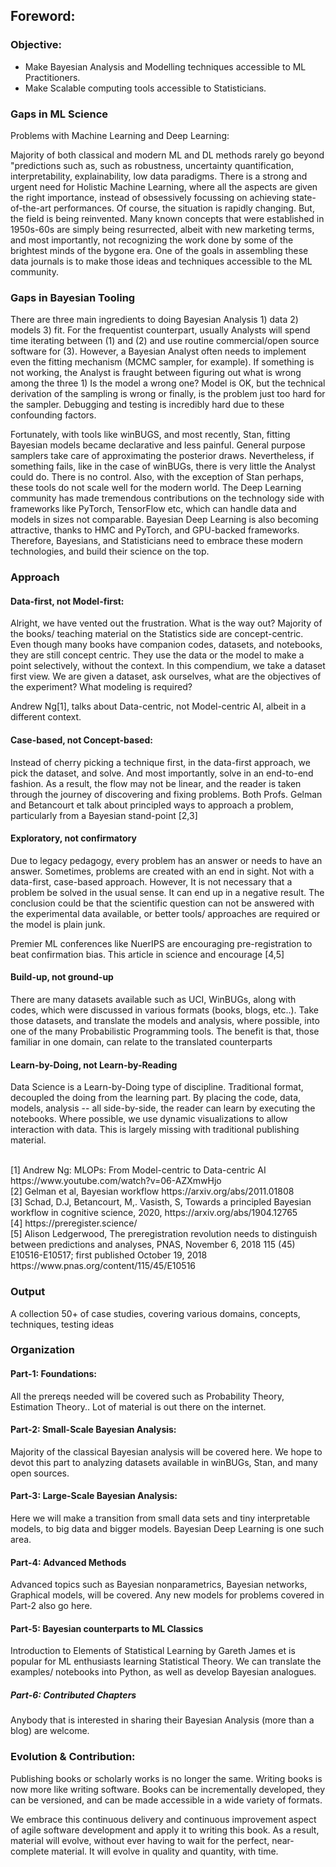 ## Foreword:

### Objective:

- Make Bayesian Analysis and Modelling techniques accessible to ML Practitioners.
- Make Scalable computing tools accessible to Statisticians.

### Gaps in ML Science
Problems with Machine Learning and Deep Learning:

Majority of both classical and modern ML and DL methods rarely go beyond "predictions such as, such as robustness, uncertainty quantification, interpretability, explainability, low data paradigms. There is a strong and urgent need for Holistic Machine Learning, where all the aspects are given the right importance, instead of obsessively focussing on achieving state-of-the-art performances. Of course, the situation is rapidly changing. But, the field is being reinvented. Many known concepts that were established in 1950s-60s are simply being resurrected, albeit with new marketing terms, and most importantly, not recognizing the work done by some of the brightest minds of the bygone era. One of the goals in assembling these data journals is to make those ideas and techniques accessible to the ML community.
 
### Gaps in Bayesian Tooling

There are three main ingredients to doing Bayesian Analysis 1) data 2) models 3) fit. For the frequentist counterpart, usually Analysts will spend time iterating between (1) and (2) and use routine commercial/open source software for (3). However, a Bayesian Analyst often needs to implement even the fitting mechanism (MCMC sampler, for example). If something is not working, the Analyst is fraught between figuring out what is wrong among the three 1) Is the model a wrong one?  Model is OK, but the technical derivation of the sampling is wrong or finally, is the problem just too hard for the sampler. Debugging and testing is incredibly hard due to these confounding factors.

Fortunately, with tools like winBUGS, and most recently, Stan, fitting Bayesian models became declarative and less painful. General purpose samplers take care of approximating the posterior draws. Nevertheless, if something fails, like in the case of winBUGs, there is very little the Analyst could do. There is no control. Also, with the exception of Stan perhaps, these tools do not scale well for the modern world. The Deep Learning community has made tremendous contributions on the technology side with frameworks like PyTorch, TensorFlow etc, which can handle data and models in sizes not comparable. Bayesian Deep Learning is also becoming attractive, thanks to HMC and PyTorch, and GPU-backed frameworks. Therefore, Bayesians, and Statisticians need to embrace these modern technologies, and build their science on the top.


### Approach


#### Data-first, not Model-first:
Alright, we have vented out the frustration. What is the way out? Majority of the books/ teaching material on the Statistics side are concept-centric. Even though many books have companion codes, datasets, and notebooks, they are still concept centric. They use the data or the model to make a point selectively, without the context. In this compendium, we take a dataset first view. We are given a dataset, ask ourselves, what are the objectives of the experiment? What modeling is required? 

Andrew Ng[1], talks about Data-centric, not Model-centric AI, albeit in a different context.



#### Case-based, not Concept-based:
Instead of cherry picking a technique first, in the data-first approach, we pick the dataset, and solve. And most importantly, solve in an end-to-end fashion. As a result, the flow may not be linear, and the reader is taken through the journey of discovering and fixing problems. 
Both Profs. Gelman and Betancourt et talk about principled ways to approach a problem, particularly from a Bayesian stand-point [2,3]

#### Exploratory, not confirmatory
Due to legacy pedagogy, every problem has an answer or needs to have an answer. Sometimes, problems are created with an end in sight. Not with a data-first, case-based approach.  However, It is not necessary that a problem be solved in the usual sense. It can end up in a negative result. The conclusion could be that the scientific question can not be answered with the experimental data available, or better tools/ approaches are required or the model is plain junk.

Premier ML conferences like NuerIPS are encouraging pre-registration to beat confirmation bias. This article in science  and encourage [4,5]

#### Build-up, not ground-up
There are many datasets available such as UCI, WinBUGs, along with codes, which were discussed in various formats (books, blogs, etc..). Take those datasets, and translate the models and analysis, where possible, into one of the many Probabilistic Programming tools. The benefit is that, those familiar in one domain, can relate to the translated counterparts

#### Learn-by-Doing, not Learn-by-Reading
Data Science is a Learn-by-Doing type of discipline. Traditional format, decoupled the doing from the learning part. By placing the code, data, models, analysis -- all side-by-side, the reader can learn by executing the notebooks. Where possible, we use dynamic visualizations to allow interaction with data. This is largely missing with  traditional publishing material.

<Br>
[1] Andrew Ng: MLOPs: From Model-centric to Data-centric AI
https://www.youtube.com/watch?v=06-AZXmwHjo 
<Br>
[2] Gelman et al, Bayesian workflow
https://arxiv.org/abs/2011.01808 
<Br>
[3] Schad, D.J, Betancourt, M,. Vasisth, S, Towards a principled Bayesian workflow in cognitive science, 2020, 
https://arxiv.org/abs/1904.12765 
<Br>
[4] https://preregister.science/ 
<Br>
[5] Alison Ledgerwood, The preregistration revolution needs to distinguish between predictions and analyses, PNAS, November 6, 2018 115 (45) E10516-E10517; first published October 19, 2018
https://www.pnas.org/content/115/45/E10516 
<Br>

### Output

A collection 50+ of case studies, covering various domains, concepts, techniques, testing ideas

### Organization
#### Part-1: Foundations:
All the prereqs needed will be covered such as Probability Theory, Estimation Theory..  Lot of material is out there on the internet.

#### Part-2: Small-Scale Bayesian Analysis:
Majority of the classical Bayesian analysis will be covered here. We hope to devot this part to analyzing datasets available in winBUGs, Stan, and many open sources. 

#### Part-3: Large-Scale Bayesian Analysis:
Here we will make a transition from small data sets and tiny interpretable models, to big data and bigger models. Bayesian Deep Learning is one such area.

#### Part-4: Advanced Methods
Advanced topics such as Bayesian nonparametrics, Bayesian networks, Graphical models, will be covered. Any new models for problems covered in Part-2 also go here.

#### Part-5: Bayesian counterparts to ML Classics
Introduction to Elements of Statistical Learning by Gareth James et is popular for ML enthusiasts learning Statistical Theory. We can translate the examples/ notebooks into Python, as well as develop Bayesian analogues. 

##### Part-6: Contributed Chapters
Anybody that is interested in sharing their Bayesian Analysis (more than a blog) are welcome.


### Evolution & Contribution:

Publishing books or scholarly works is no longer the same. Writing books is now more like writing software. Books can be incrementally developed, they can be versioned, and can be made accessible in a wide variety of formats. 

We embrace this continuous delivery and continuous improvement aspect of agile software development and apply it to writing this book. As a result, material will evolve, without ever having to wait for the perfect, near-complete material. It will evolve in quality and quantity, with time.

